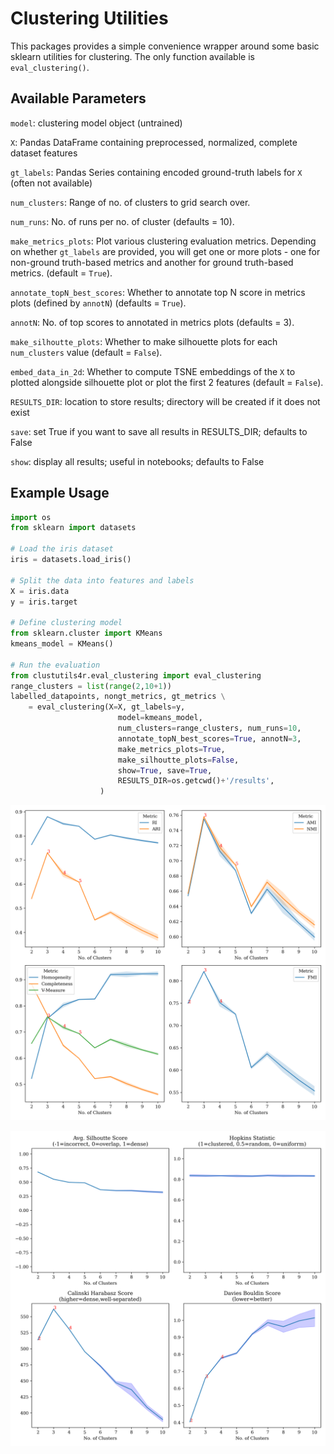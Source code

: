 # Clustering Utilities

This packages provides a simple convenience wrapper around some basic sklearn utilities for clustering. The only function available is `eval_clustering()`.

## Available Parameters

`model`: clustering model object (untrained)

`X`: Pandas DataFrame containing preprocessed, normalized, complete dataset features

`gt_labels`: Pandas Series containing encoded ground-truth labels for `X` (often not available)

`num_clusters`: Range of no. of clusters to grid search over.

`num_runs`: No. of runs per no. of cluster (defaults = 10).

`make_metrics_plots`: Plot various clustering evaluation metrics. Depending on whether `gt_labels` are provided, you will get one or more plots - one for non-ground truth-based metrics and another for ground truth-based metrics. (default = `True`).

`annotate_topN_best_scores`: Whether to annotate top N score in metrics plots (defined by `annotN`) (defaults = `True`).

`annotN`: No. of top scores to annotated in metrics plots (defaults = 3).

`make_silhoutte_plots`: Whether to make silhouette plots for each `num_clusters` value (default = `False`).

`embed_data_in_2d`: Whether to compute TSNE embeddings of the `X` to plotted alongside silhouette plot or plot the first 2 features (default = `False`).

`RESULTS_DIR`: location to store results; directory will be created if it does not exist

`save`: set True if you want to save all results in RESULTS_DIR; defaults to False

`show`: display all results; useful in notebooks; defaults to False

## Example Usage
```python
import os
from sklearn import datasets

# Load the iris dataset
iris = datasets.load_iris()

# Split the data into features and labels
X = iris.data
y = iris.target

# Define clustering model
from sklearn.cluster import KMeans
kmeans_model = KMeans()

# Run the evaluation
from clustutils4r.eval_clustering import eval_clustering
range_clusters = list(range(2,10+1))
labelled_datapoints, nongt_metrics, gt_metrics \
    = eval_clustering(X=X, gt_labels=y,
                        model=kmeans_model,
                        num_clusters=range_clusters, num_runs=10,
                        annotate_topN_best_scores=True, annotN=3,
                        make_metrics_plots=True,
                        make_silhoutte_plots=False,
                        show=True, save=True, 
                        RESULTS_DIR=os.getcwd()+'/results',
                    )

```
<!-- ### GT Metrics-->
![cm](tests/example_clustering/results/feats_clustering_gt_metrics.png)
<!-- ![cm](https://github.com/rutujagurav/bcutils4r/blob/master/tests/example_classification/results/confusion_matrix.png) -->

<!-- ### Non GT Metrics -->
![roc](tests/example_clustering/results/feats_clustering_nongt_metrics.png)
<!-- ![roc](https://github.com/rutujagurav/bcutils4r/blob/master/tests/example_classification/results/classwise_roc_curve.png) -->